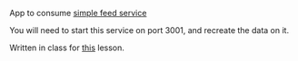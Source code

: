App to consume [simple feed service](https://github.com/jumpstartlab/simple_feed)

You will need to start this service on port 3001, and recreate the data on it.


Written in class for [this](http://tutorials.jumpstartlab.com/academy/sessions/gschool0/130508.html) lesson.
